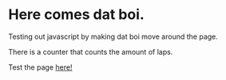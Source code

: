 # Here comes dat boi. 
Testing out javascript by making dat boi move around the page.

There is a counter that counts the amount of laps.

Test the page [here!](https://zazzzi.github.io/dat_boi/)
